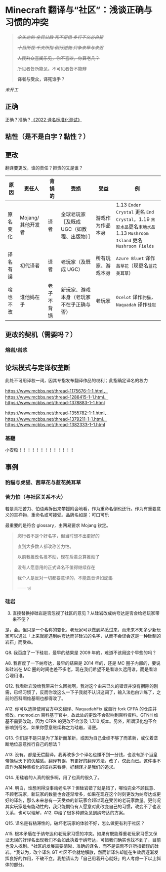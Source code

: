 # Minecraft 翻译与“社区”：浅谈正确与习惯的冲突

> ~~*众矢之的 全民公敌 死不足惜 多行不义必自毙*~~
> 
> ~~*十目所视 千夫所指 倒行逆施 只争来早与来迟*~~
> 
> ~~人民群众喜闻乐见，你不喜欢，你算老几？~~
> 
> 所见者皆所能见，不可见者皆不能辨
> 
> **译者与受众，译死谁手？**

*未开工*

## 正确

正确？准确？[《2022 译名标准化测试》](https://www.bilibili.com/video/BV13Y4y1P7Gh)

## 粘性（是不是白字？黏性？）

## 更改

翻译要更改，谁的责任？担责的又是谁？

| 原因 | 责任人 | 背锅的 | 受损 | 受益 | 例 |
| --- | --- | --- | --- | --- | --- |
| 原名变化 | Mojang/其他开发者 | 译者 | 全球老玩家［及既成 UGC（如教程、出版物）］ | 游戏作为作品本身 | 1.13 `Ender Crystal` 更名 `End Crystal`，1.19 `末影水晶`更名`末地水晶`<br>1.13 `Mushroom Island` 更名 `Mushroom Fields` |
| 译名有误 | 初代译者 | 译者 | 老玩家（及既成 UGC） | 所有玩家、游戏本身 | `Azure Bluet` 译作`茜草花`（现更名`蓝花美耳草`）|
| 啥也不改 | 谁他妈在乎 | 老子不背锅 | 新玩家、游戏本身（老玩家不在乎正确与否） | 老玩家 | `Ocelot` 译作`豹猫`，`Naquadah` 译作`硅岩` |

## 更改的契机（需要吗？）

### 熔岩/岩浆

## 论坛模式与定译权垄断

此处不可用译权一词，因其专指发布翻译作品的权利；此指确定译名的权力

https://www.mcbbs.net/thread-1175676-1-1.html、https://www.mcbbs.net/thread-1288415-1-1.html、https://www.mcbbs.net/thread-1378883-1-1.html

https://www.mcbbs.net/thread-1355782-1-1.html、https://www.mcbbs.net/thread-1379211-1-1.html、https://www.mcbbs.net/thread-1382333-1-1.html

### 基翻

小安粒！！！！！！！！！！！！！

## 事例

### 豹猫与虎猫、茜草花与蓝花美耳草

### 苦力怕（与社区关系不大）

若是真把苦力、怕语素拆出来攀援附会地看，作为重命名倒也还行。作为有重要意义的吉祥物，重命名或可接受。品牌名如是：可口可乐

最重要的是符合 glossary，由网易要求 Mojang 钦定。

> 爬行者不是个好名字，但当时想不出更好的
> 
> 直到大多数人都改称苦力怕。
> 
> 以前我推改名推不动，现在后辈总算推动了
> 
> 没有人愿意用的正式译名不值得继续存在
> 
> 我个人是反对一切都要意译的，不能畏音译如蛇蝎
> 
> —— sj

### 硅岩

3. 直接替换掉硅岩是否忽视了社区的意见？从硅岩改成纳夸达是否会给老玩家带来不便？

是，会。但只是一个名称的变化，老玩家可以做到熟悉过来，而未来不知多少新玩家可以通过「上来就能遇到纳夸达而非硅岩的名字，从而不会误会这是一种硅制的岩石」而受益。

Q8. 我百度了一下硅岩，最早的结果是 2009 年的，难道不该用这个早些的吗？

A8. 我百度了一下纳夸达，最早的结果是 2014 年的，还是 MC 圈子内部的，要说和硅岩在 MC 圈的时间也差不多老。现在我们希望不是看谁久远用谁，而是看谁合理用谁。

Q12. 我看硅岩没给我带来什么困扰啊，我对这个由来已久的错误并没有摒除的刚需，已经习惯了，反而你改这么一下子我就不认识这词了，输入法也白训练了，之前的百科啊维基啊也都得改了。

A12. 你可以选择使用官方中文翻译、NaquadahFix 或自行 fork CFPA 的仓库并修改。mcmod.cn 百科基于官中，故此处的更改不会影响到百科资料。GTNH 维基不需要改动，因为 CFPA 的更改不会涉及 1.7.10 版本。另外，所谓汉化包不会影响到俗名，如果你愿意继续称之为硅岩，请便。

Q13. 你们是不是只是为了革新而革新，或因为自己业绩不够了而革新，或仗着垄断地位恶意推行自己的想法？

A13. 没有。都是无偿翻译，我再改多少个译名也赚不到一分钱，也没有那个当皇帝操纵天下的优越感。翻译有误，有更好的翻译方法，改了，仅此而已。这件事不应作为某种集权化的征兆来看待，好翻译才是我们的追求。

Q14. 用硅岩的人真的很多啊，用了也真的很久了。

A14. 明白，谁想闲得没事动老名字？但硅岩错了就是错了，哪怕完全不顾民意、不顾老玩家，新玩家的数量也会逐渐增多，如果在现在这个时刻更改为纳夸达或更好的译名，那么未来总有一天受益的新玩家会超过现在受苦的老玩家数量。更何况其实玩家是有能动性的，我只能期待有人愿意对此改变自己的习惯，改变不了也没关系，也可以理解，A12. 中给了很多种避免见到纳夸达的方案。

Q15. 译名是有粘滞性的，破坏老玩家的体验不好，怎么做更有利于社区？

A15. 根本矛盾在于纳夸达和老玩家习惯的冲突。如果有既能尊重老玩家习惯又保证无误的好译名出现我们不会如此执着于纳夸达，可惜我们确实也找不到了，目前也没人找到。*社区的发展需要清晰、准确的译名，而不是语焉不详所指错误的硅岩。*我认为，改个译名 GT 社区不会就地解散，然而新译名却能在生效后逐渐发挥良好的作用，不破不立。我想请认为「自己用着开心就好」的人考虑一下以上斜体的部分。